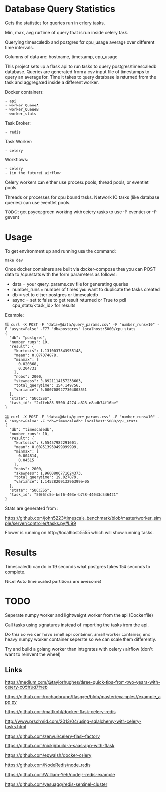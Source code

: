 
Database Query Statistics
================================

Gets the statistics for queries run in celery tasks.

Min, max, avg runtime of query that is run inside celery task.

Querying timescaledb and postgres for cpu_usage average over different time intervals.

Columns of data are: hostname, timestamp, cpu_usage

This project sets up a flask api to run tasks to query postgres/timescaledb database. Queries are generated from a csv input file of timestamps to query an average for. Time it takes to query database is returned from the task and aggregated inside a different worker.

Docker containers:

	- api
	- worker_QueueA
	- worker_QueueB
	- worker_stats

Task Broker:

	- redis

Task Worker:

	- celery

Workflows:

	- celery
	- (in the future) airflow


Celery workers can either use process pools, thread pools, or eventlet pools.

Threads or processes for cpu bound tasks.
Network IO tasks (like database queries) can use eventlet pools.

TODO: get psycopgreen working with celery tasks to use -P eventlet or -P gevent


Usage
=========

To get environment up and running use the command:

	make dev

Once docker containers are built via docker-compose then you can
POST data to /cpu/stats with the form parameters as follows:

- data = your query_params.csv file for generating queries
- number_runs = number of times you want to duplicate the tasks created
- db = set to either postgres or timescaledb
- async = set to false to get result returned or True to poll cpu_stats/<task_id> for results


Example:

	福 curl -X POST -F 'data=@data/query_params.csv' -F "number_runs=10" -F "async=False" -F77 "db=postgres" localhost:5000/cpu_stats
	{
	  "db": "postgres",
	  "number_runs": 10,
	  "result": {
	    "kurtosis": 1.1310037343955148,
	    "mean": 0.077074878,
	    "minmax": [
	      0.020368,
	      0.204731
	    ],
	    "nobs": 2000,
	    "skewness": 0.8921114157233603,
	    "total_querytime": 154.149756,
	    "variance": 0.0007089277304803561
	  },
	  "state": "SUCCESS",
	  "task_id": "2c7feb83-5500-4274-a898-e8adb74f16be"
	}

	福 curl -X POST -F 'data=@data/query_params.csv' -F "number_runs=10" -F "async=False" -F "db=timescaledb" localhost:5000/cpu_stats
	{
	  "db": "timescaledb",
	  "number_runs": 10,
	  "result": {
	    "kurtosis": 8.55457982291601,
	    "mean": 0.009513939499999999,
	    "minmax": [
	      0.004814,
	      0.04515
	    ],
	    "nobs": 2000,
	    "skewness": 1.9600806771624373,
	    "total_querytime": 19.027879,
	    "variance": 1.1452820913296399e-05
	  },
	  "state": "SUCCESS",
	  "task_id": "5056fc5e-bef6-403e-b768-44043c546421"
	}


Stats are generated from :

https://github.com/john5223/timescale_benchmark/blob/master/worker_simple/server/controller/tasks.py#L99

Flower is running on http://localhost:5555 which will show running tasks.


Results
========

Timescaledb can do in 19 seconds what postgres takes 154 seconds to complete.

Nice! Auto time scaled partitions are awesome!



TODO
=====

Seperate numpy worker and lightweight worker from the api (Dockerfile)

Call tasks using signatures instead of importing the tasks from the api.

Do this so we can have small api container, small worker container, and heavy numpy worker container seperate so we can scale them differently.

Try and build a golang worker than integrates with celery / airflow (don't want to reinvent the wheel)


## Links

https://medium.com/@taylorhughes/three-quick-tips-from-two-years-with-celery-c05ff9d7f9eb

https://github.com/rochacbruno/flasgger/blob/master/examples//example_app.py

https://github.com/mattkohl/docker-flask-celery-redis

http://www.prschmid.com/2013/04/using-sqlalchemy-with-celery-tasks.html

https://github.com/zenyui/celery-flask-factory

https://github.com/nickjj/build-a-saas-app-with-flask

https://github.com/epwalsh/docker-celery

https://github.com/NodeRedis/node_redis

https://github.com/William-Yeh/nodejs-redis-example

https://github.com/yesuagg/redis-sentinel-cluster